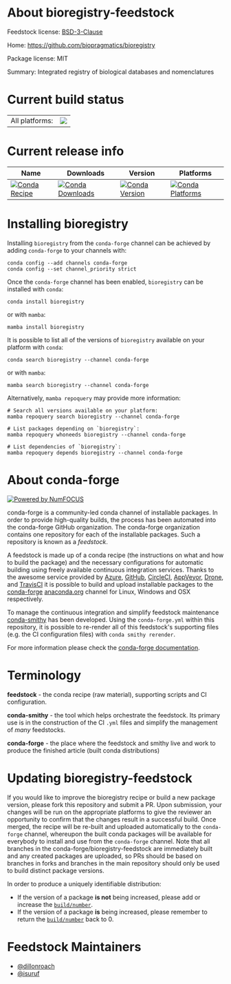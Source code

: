 About bioregistry-feedstock
===========================

Feedstock license: [BSD-3-Clause](https://github.com/conda-forge/bioregistry-feedstock/blob/main/LICENSE.txt)

Home: https://github.com/biopragmatics/bioregistry

Package license: MIT

Summary: Integrated registry of biological databases and nomenclatures

Current build status
====================


<table><tr><td>All platforms:</td>
    <td>
      <a href="https://dev.azure.com/conda-forge/feedstock-builds/_build/latest?definitionId=21159&branchName=main">
        <img src="https://dev.azure.com/conda-forge/feedstock-builds/_apis/build/status/bioregistry-feedstock?branchName=main">
      </a>
    </td>
  </tr>
</table>

Current release info
====================

| Name | Downloads | Version | Platforms |
| --- | --- | --- | --- |
| [![Conda Recipe](https://img.shields.io/badge/recipe-bioregistry-green.svg)](https://anaconda.org/conda-forge/bioregistry) | [![Conda Downloads](https://img.shields.io/conda/dn/conda-forge/bioregistry.svg)](https://anaconda.org/conda-forge/bioregistry) | [![Conda Version](https://img.shields.io/conda/vn/conda-forge/bioregistry.svg)](https://anaconda.org/conda-forge/bioregistry) | [![Conda Platforms](https://img.shields.io/conda/pn/conda-forge/bioregistry.svg)](https://anaconda.org/conda-forge/bioregistry) |

Installing bioregistry
======================

Installing `bioregistry` from the `conda-forge` channel can be achieved by adding `conda-forge` to your channels with:

```
conda config --add channels conda-forge
conda config --set channel_priority strict
```

Once the `conda-forge` channel has been enabled, `bioregistry` can be installed with `conda`:

```
conda install bioregistry
```

or with `mamba`:

```
mamba install bioregistry
```

It is possible to list all of the versions of `bioregistry` available on your platform with `conda`:

```
conda search bioregistry --channel conda-forge
```

or with `mamba`:

```
mamba search bioregistry --channel conda-forge
```

Alternatively, `mamba repoquery` may provide more information:

```
# Search all versions available on your platform:
mamba repoquery search bioregistry --channel conda-forge

# List packages depending on `bioregistry`:
mamba repoquery whoneeds bioregistry --channel conda-forge

# List dependencies of `bioregistry`:
mamba repoquery depends bioregistry --channel conda-forge
```


About conda-forge
=================

[![Powered by
NumFOCUS](https://img.shields.io/badge/powered%20by-NumFOCUS-orange.svg?style=flat&colorA=E1523D&colorB=007D8A)](https://numfocus.org)

conda-forge is a community-led conda channel of installable packages.
In order to provide high-quality builds, the process has been automated into the
conda-forge GitHub organization. The conda-forge organization contains one repository
for each of the installable packages. Such a repository is known as a *feedstock*.

A feedstock is made up of a conda recipe (the instructions on what and how to build
the package) and the necessary configurations for automatic building using freely
available continuous integration services. Thanks to the awesome service provided by
[Azure](https://azure.microsoft.com/en-us/services/devops/), [GitHub](https://github.com/),
[CircleCI](https://circleci.com/), [AppVeyor](https://www.appveyor.com/),
[Drone](https://cloud.drone.io/welcome), and [TravisCI](https://travis-ci.com/)
it is possible to build and upload installable packages to the
[conda-forge](https://anaconda.org/conda-forge) [anaconda.org](https://anaconda.org/)
channel for Linux, Windows and OSX respectively.

To manage the continuous integration and simplify feedstock maintenance
[conda-smithy](https://github.com/conda-forge/conda-smithy) has been developed.
Using the ``conda-forge.yml`` within this repository, it is possible to re-render all of
this feedstock's supporting files (e.g. the CI configuration files) with ``conda smithy rerender``.

For more information please check the [conda-forge documentation](https://conda-forge.org/docs/).

Terminology
===========

**feedstock** - the conda recipe (raw material), supporting scripts and CI configuration.

**conda-smithy** - the tool which helps orchestrate the feedstock.
                   Its primary use is in the construction of the CI ``.yml`` files
                   and simplify the management of *many* feedstocks.

**conda-forge** - the place where the feedstock and smithy live and work to
                  produce the finished article (built conda distributions)


Updating bioregistry-feedstock
==============================

If you would like to improve the bioregistry recipe or build a new
package version, please fork this repository and submit a PR. Upon submission,
your changes will be run on the appropriate platforms to give the reviewer an
opportunity to confirm that the changes result in a successful build. Once
merged, the recipe will be re-built and uploaded automatically to the
`conda-forge` channel, whereupon the built conda packages will be available for
everybody to install and use from the `conda-forge` channel.
Note that all branches in the conda-forge/bioregistry-feedstock are
immediately built and any created packages are uploaded, so PRs should be based
on branches in forks and branches in the main repository should only be used to
build distinct package versions.

In order to produce a uniquely identifiable distribution:
 * If the version of a package **is not** being increased, please add or increase
   the [``build/number``](https://docs.conda.io/projects/conda-build/en/latest/resources/define-metadata.html#build-number-and-string).
 * If the version of a package **is** being increased, please remember to return
   the [``build/number``](https://docs.conda.io/projects/conda-build/en/latest/resources/define-metadata.html#build-number-and-string)
   back to 0.

Feedstock Maintainers
=====================

* [@dillonroach](https://github.com/dillonroach/)
* [@isuruf](https://github.com/isuruf/)

